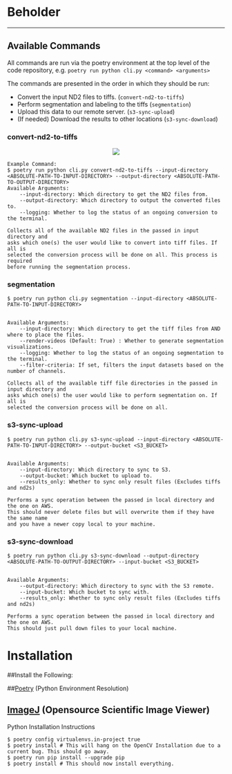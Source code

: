 # Beholder
---
## Available Commands
All commands are run via the poetry environment at the top level of the code repository, e.g. `poetry run python cli.py <command> <arguments>`

The commands are presented in the order in which they should be run:
- Convert the input ND2 files to tiffs. (`convert-nd2-to-tiffs`)
- Perform segmentation and labeling to the tiffs (`segmentation`)
- Upload this data to our remote server. (`s3-sync-upload`)
- (If needed) Download the results to other locations (`s3-sync-download`)

### convert-nd2-to-tiffs
<p align="center">
  <img src="https://cidar-screencast-bucket.s3.amazonaws.com/beholder-conversion.gif">
</p>

```
Example Command: 
$ poetry run python cli.py convert-nd2-to-tiffs --input-directory <ABSOLUTE-PATH-TO-INPUT-DIRECTORY> --output-directory <ABSOLUTE-PATH-TO-OUTPUT-DIRECTORY>
Available Arguments:
    --input-directory: Which directory to get the ND2 files from.
    --output-directory: Which directory to output the converted files to.
    --logging: Whether to log the status of an ongoing conversion to the terminal.

Collects all of the available ND2 files in the passed in input directory and 
asks which one(s) the user would like to convert into tiff files. If all is 
selected the conversion process will be done on all. This process is required 
before running the segmentation process.
```    
### segmentation

```
$ poetry run python cli.py segmentation --input-directory <ABSOLUTE-PATH-TO-INPUT-DIRECTORY>


Available Arguments:
    --input-directory: Which directory to get the tiff files from AND where to place the files.
    --render-videos (Default: True) : Whether to generate segmentation visualizations.
    --logging: Whether to log the status of an ongoing segmentation to the terminal.
    --filter-criteria: If set, filters the input datasets based on the number of channels.

Collects all of the available tiff file directories in the passed in input directory and 
asks which one(s) the user would like to perform segmentation on. If all is 
selected the conversion process will be done on all.
```    

### s3-sync-upload

```
$ poetry run python cli.py s3-sync-upload --input-directory <ABSOLUTE-PATH-TO-INPUT-DIRECTORY> --output-bucket <S3_BUCKET>


Available Arguments:
    --input-directory: Which directory to sync to S3.
    --output-bucket: Which bucket to upload to.
    --results_only: Whether to sync only result files (Excludes tiffs and nd2s)

Performs a sync operation between the passed in local directory and the one on AWS.
This should never delete files but will overwrite them if they have the same name 
and you have a newer copy local to your machine.
```    

### s3-sync-download

```
$ poetry run python cli.py s3-sync-download --output-directory <ABSOLUTE-PATH-TO-OUTPUT-DIRECTORY> --input-bucket <S3_BUCKET>


Available Arguments:
    --output-directory: Which directory to sync with the S3 remote.
    --input-bucket: Which bucket to sync with.
    --results_only: Whether to sync only result files (Excludes tiffs and nd2s)

Performs a sync operation between the passed in local directory and the one on AWS.
This should just pull down files to your local machine.
```    



# Installation
##Install the Following:

##[Poetry](https://python-poetry.org/docs/#installation) (Python Environment Resolution)

[ImageJ](https://imagej.net/Fiji/Downloads) (Opensource Scientific Image Viewer)
---
Python Installation Instructions
```
$ poetry config virtualenvs.in-project true
$ poetry install # This will hang on the OpenCV Installation due to a current bug. This should go away.
$ poetry run pip install --upgrade pip 
$ poetry install # This should now install everything.
```
